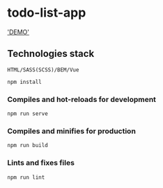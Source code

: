 # todo-list-app
['DEMO'](https://danylolipar.github.io/todo-app-vue/)

## Technologies stack
    HTML/SASS(SCSS)/BEM/Vue

```
npm install
```

### Compiles and hot-reloads for development
```
npm run serve
```

### Compiles and minifies for production
```
npm run build
```

### Lints and fixes files
```
npm run lint

